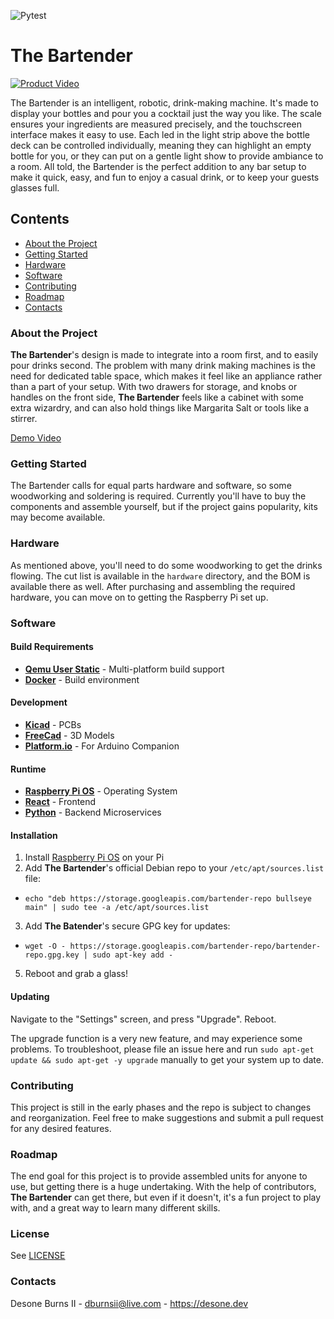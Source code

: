 ![Pytest](https://github.com/dburnsii/bartender/actions/workflows/pytest.yml/badge.svg)
# The Bartender

[![Product Video](https://imgur.com/6ZcyR7p.png)](https://youtu.be/YWqvJ5PAxSI)

The Bartender is an intelligent, robotic, drink-making machine. It's made to
display your bottles and pour you a cocktail just the way you like. The scale
ensures your ingredients are measured precisely, and the touchscreen interface
makes it easy to use. Each led in the light strip above the bottle deck can be
controlled individually, meaning they can highlight an empty bottle for you,
or they can put on a gentle light show to provide ambiance to a room. All told,
the Bartender is the perfect addition to any bar setup to make it quick, easy,
and fun to enjoy a casual drink, or to keep your guests glasses full.

## Contents
 - [About the Project](#About-the-Project)
 - [Getting Started](#Getting-Started)
 - [Hardware](#Hardware)
 - [Software](#Software)
 - [Contributing](#Contributing)
 - [Roadmap](#Roadmap)
 - [Contacts](#Contacts)

### About the Project
**The Bartender**'s design is made to integrate into a room first, and to easily
pour drinks second. The problem with many drink making machines is the need for
dedicated table space, which makes it feel like an appliance rather than a part
of your setup. With two drawers for storage, and knobs or handles on the front
side, **The Bartender** feels like a cabinet with some extra wizardry, and can
also hold things like Margarita Salt or tools like a stirrer.

[Demo Video](https://youtu.be/VJUhfgaUki0)

### Getting Started
The Bartender calls for equal parts hardware and software, so some woodworking
and soldering is required. Currently you'll have to buy the components and
assemble yourself, but if the project gains popularity, kits may become available.

### Hardware
As mentioned above, you'll need to do some woodworking to get the drinks
flowing. The cut list is available in the `hardware` directory, and the BOM
is available there as well. After purchasing and assembling the required
hardware, you can move on to getting the Raspberry Pi set up.

### Software
#### Build Requirements
 - [**Qemu User Static**](https://github.com/multiarch/qemu-user-static) - Multi-platform build support
  - [**Docker**](https://www.docker.com/) - Build environment

#### Development
- [**Kicad**](https://www.kicad.org/) - PCBs
- [**FreeCad**](https://www.freecadweb.org/) - 3D Models
- [**Platform.io**](https://platformio.org/) - For Arduino Companion

#### Runtime
 - [**Raspberry Pi OS**](https://www.raspberrypi.org/software/) - Operating System
 - [**React**](https://reactjs.org/) - Frontend
 - [**Python**](https://www.python.org/) - Backend Microservices

#### Installation
 1. Install [Raspberry Pi OS](https://www.raspberrypi.org/software/) on your Pi
 2. Add **The Bartender**'s official Debian repo to your `/etc/apt/sources.list` file:
   - `echo "deb https://storage.googleapis.com/bartender-repo bullseye main" | sudo tee -a /etc/apt/sources.list`
 3. Add **The Batender**'s secure GPG key for updates:
   - `wget -O - https://storage.googleapis.com/bartender-repo/bartender-repo.gpg.key | sudo apt-key add -`
 5. Reboot and grab a glass!

#### Updating
  Navigate to the "Settings" screen, and press "Upgrade". Reboot.

  The upgrade function is a very new feature, and may experience some problems.
  To troubleshoot, please file an issue here and run
  `sudo apt-get update && sudo apt-get -y upgrade` manually to get your system
  up to date.

### Contributing
This project is still in the early phases and the repo is subject
to changes and reorganization. Feel free to make suggestions and
submit a pull request for any desired features.

### Roadmap
The end goal for this project is to provide assembled units for anyone to use,
but getting there is a huge undertaking. With the help of contributors,
**The Bartender** can get there, but even if it doesn't, it's a fun project
to play with, and a great way to learn many different skills.

### License

See [LICENSE](LICENSE)

### Contacts
Desone Burns II - dburnsii@live.com - https://desone.dev
